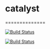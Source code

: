 # catalyst
==============

[![Build Status](https://circleci.com/gh/shuklaabhi/catalyst/tree/master.svg?style=svg)](https://circleci.com/gh/shuklaabhi/catalyst/tree/master)

[![Build Status](https://travis-ci.org/apache/incubator-superset.svg?branch=master)](https://travis-ci.org/apache/incubator-superset)
